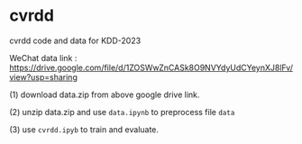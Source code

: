 # cvrdd
cvrdd code and data for KDD-2023



WeChat data link : https://drive.google.com/file/d/1ZOSWwZnCASk8O9NVYdyUdCYeynXJ8lFv/view?usp=sharing

(1) download data.zip from above google drive link.

(2) unzip data.zip and use `data.ipynb` to preprocess file `data`

(3) use `cvrdd.ipyb` to train and evaluate.
